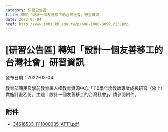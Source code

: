 ```yaml
---
category: 研習公告區
title: 轉知「設計一個友善移工的台灣社會」研習資訊
date: 2022-03-04
href: http://www.smhs.kh.edu.tw/p/406-1000-3099,r23.php
---
```


# [研習公告區] 轉知「設計一個友善移工的台灣社會」研習資訊

發布日期：2022-03-04

教育部國民及學前教育署人權教育資源中心「110學年度教師專業成長研習（線上）實施計畫乙份，主題：設計一個友善移工的台灣社會」，請參閱附件。

## 附件

- [34616533_1111000035_ATT1.pdf](https://www.smhs.kh.edu.tw/var/file/0/1000/attach/92/pta_2868_805499_84481.pdf)
